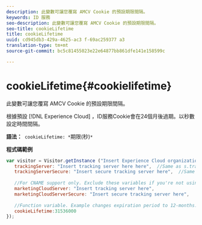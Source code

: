 ```yaml
---
description: 此變數可讓您覆寫 AMCV Cookie 的預設期限間隔。
keywords: ID 服務
seo-description: 此變數可讓您覆寫 AMCV Cookie 的預設期限間隔。
seo-title: cookieLifetime
title: cookieLifetime
uuid: cd945db3-429a-4625-ac3 f-69ac259377 a3
translation-type: tm+mt
source-git-commit: bc5c81455023e22e64877bb861dfe141e158599c

---
```



# cookieLifetime{#cookielifetime}

此變數可讓您覆寫 AMCV Cookie 的預設期限間隔。

根據預設 [!DNL Experience Cloud] ，ID服務Cookie會在24個月後過期。以秒數設定時間間隔。

**語法：**` cookieLifetime: *`期限(秒)`*`

**程式碼範例**

```js
var visitor = Visitor.getInstance ("Insert Experience Cloud organization ID here",{ 
   trackingServer: "Insert tracking server here here",  //Same as s.trackingServer 
   trackingServerSecure: "Insert secure tracking server here",  //Same as s.trackingServerSecure 
 
   //For CNAME support only. Exclude these variables if you're not using CNAME 
   marketingCloudServer: "Insert tracking server here", 
   marketingCloudServerSecure: "Insert secure tracking server here", 
 
   //Function variable. Example changes expiration period to 12-months. 
   cookieLifetime:31536000 
});
```

